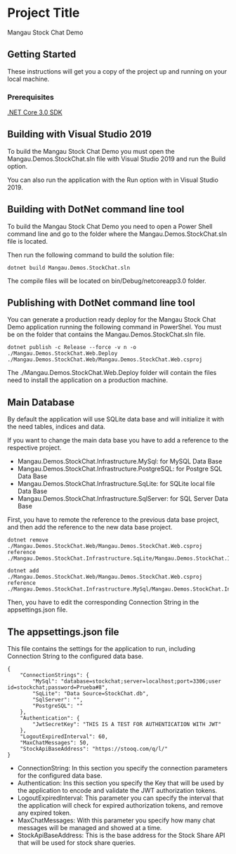# Project Title

Mangau Stock Chat Demo

## Getting Started

These instructions will get you a copy of the project up and running on your local machine.

### Prerequisites

[.NET Core 3.0 SDK](https://dotnet.microsoft.com/download/dotnet-core/3.0)

## Building with Visual Studio 2019

To build the Mangau Stock Chat Demo you must open the Mangau.Demos.StockChat.sln file with Visual Studio 2019 and run the Build option.

You can also run the application with the Run option with in Visual Studio 2019.

## Building with DotNet command line tool

To build the Mangau Stock Chat Demo you need to open a Power Shell command line and go to the folder where the Mangau.Demos.StockChat.sln file is located.

Then run the following command to build the solution file:

```
dotnet build Mangau.Demos.StockChat.sln
```

The compile files will be located on bin/Debug/netcoreapp3.0 folder. 

## Publishing with DotNet command line tool

You can generate a production ready deploy for the Mangau Stock Chat Demo application running the following command in PowerShel. You must be on the folder that contains the Mangau.Demos.StockChat.sln file.

```
dotnet publish -c Release --force -v n -o ./Mangau.Demos.StockChat.Web.Deploy ./Mangau.Demos.StockChat.Web/Mangau.Demos.StockChat.Web.csproj
```

The ./Mangau.Demos.StockChat.Web.Deploy folder will contain the files need to install the application on a production machine.

## Main Database

By default the application will use SQLite data base and will initialize it with the need tables, indices and data.

If you want to change the main data base you have to add a reference to the respective project.

* Mangau.Demos.StockChat.Infrastructure.MySql: for MySQL Data Base
* Mangau.Demos.StockChat.Infrastructure.PostgreSQL: for Postgre SQL Data Base
* Mangau.Demos.StockChat.Infrastructure.SqLite: for SQLite local file Data Base
* Mangau.Demos.StockChat.Infrastructure.SqlServer: for SQL Server Data Base

First, you have to remote the reference to the previous data base project, and then add the reference to the new data base project.

```
dotnet remove ./Mangau.Demos.StockChat.Web/Mangau.Demos.StockChat.Web.csproj reference ./Mangau.Demos.StockChat.Infrastructure.SqLite/Mangau.Demos.StockChat.Infrastructure.SqLite.csproj

dotnet add ./Mangau.Demos.StockChat.Web/Mangau.Demos.StockChat.Web.csproj reference ./Mangau.Demos.StockChat.Infrastructure.MySql/Mangau.Demos.StockChat.Infrastructure.MySql.csproj
```

Then, you have to edit the corresponding Connection String in the appsettings.json file.

## The appsettings.json file

This file contains the settings for the application to run, including Connection String to the configured data base.

```
{
    "ConnectionStrings": {
        "MySql": "database=stockchat;server=localhost;port=3306;user id=stockchat;password=Prueba#8",
        "SqLite": "Data Source=StockChat.db",
        "SqlServer": "",
        "PostgreSQL": ""
    },
    "Authentication": {
        "JwtSecretKey": "THIS IS A TEST FOR AUTHENTICATION WITH JWT"
    },
    "LogoutExpiredInterval": 60,
    "MaxChatMessages": 50,
    "StockApiBaseAddress": "https://stooq.com/q/l/"
}
```

* ConnectionString: In this section you specify the connection parameters for the configured data base.
* Authentication: Ins this section you specify the Key that will be used by the application to encode and validate the JWT authorization tokens.
* LogoutExpiredInterval: This parameter you can specify the interval that the application will check for expired authorization tokens, and remove any expired token.
* MaxChatMessages: With this parameter you specify how many chat messages will be managed and showed at a time.
* StockApiBaseAddress: This is the base address for the Stock Share API that will be used for stock share queries.
